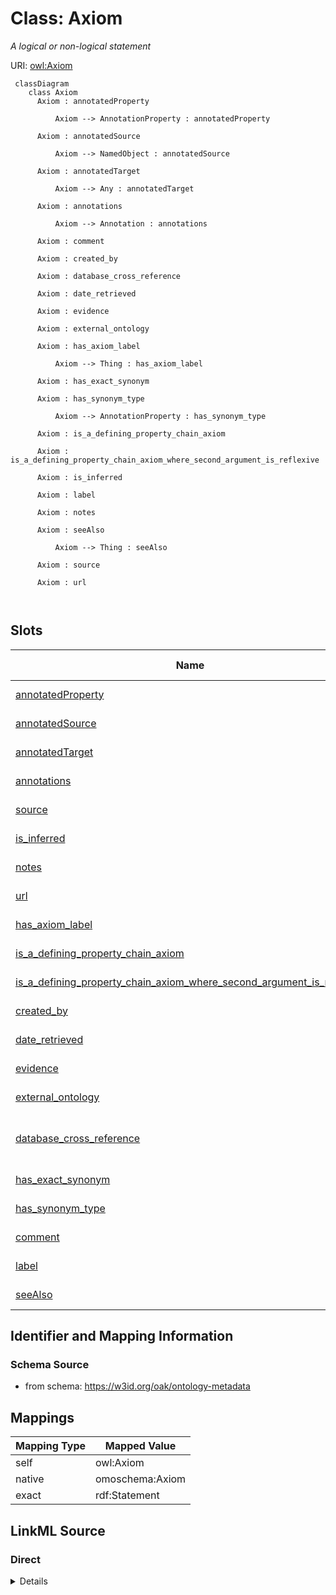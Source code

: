 

# Class: Axiom


_A logical or non-logical statement_





URI: [owl:Axiom](http://www.w3.org/2002/07/owl#Axiom)




```{mermaid}
 classDiagram
    class Axiom
      Axiom : annotatedProperty
        
          Axiom --> AnnotationProperty : annotatedProperty
        
      Axiom : annotatedSource
        
          Axiom --> NamedObject : annotatedSource
        
      Axiom : annotatedTarget
        
          Axiom --> Any : annotatedTarget
        
      Axiom : annotations
        
          Axiom --> Annotation : annotations
        
      Axiom : comment
        
      Axiom : created_by
        
      Axiom : database_cross_reference
        
      Axiom : date_retrieved
        
      Axiom : evidence
        
      Axiom : external_ontology
        
      Axiom : has_axiom_label
        
          Axiom --> Thing : has_axiom_label
        
      Axiom : has_exact_synonym
        
      Axiom : has_synonym_type
        
          Axiom --> AnnotationProperty : has_synonym_type
        
      Axiom : is_a_defining_property_chain_axiom
        
      Axiom : is_a_defining_property_chain_axiom_where_second_argument_is_reflexive
        
      Axiom : is_inferred
        
      Axiom : label
        
      Axiom : notes
        
      Axiom : seeAlso
        
          Axiom --> Thing : seeAlso
        
      Axiom : source
        
      Axiom : url
        
      
```




<!-- no inheritance hierarchy -->


## Slots

| Name | Cardinality and Range | Description | Inheritance |
| ---  | --- | --- | --- |
| [annotatedProperty](annotatedProperty.md) | 0..1 <br/> [AnnotationProperty](AnnotationProperty.md) |  | direct |
| [annotatedSource](annotatedSource.md) | 0..1 <br/> [NamedObject](NamedObject.md) |  | direct |
| [annotatedTarget](annotatedTarget.md) | 0..1 <br/> [Any](Any.md) |  | direct |
| [annotations](annotations.md) | 0..* <br/> [Annotation](Annotation.md) |  | direct |
| [source](source.md) | 0..* <br/> [String](String.md) |  | direct |
| [is_inferred](is_inferred.md) | 0..1 <br/> [Boolean](Boolean.md) |  | direct |
| [notes](notes.md) | 0..* <br/> [String](String.md) |  | direct |
| [url](url.md) | 0..1 <br/> [String](String.md) |  | direct |
| [has_axiom_label](has_axiom_label.md) | 0..1 <br/> [Thing](Thing.md) |  | direct |
| [is_a_defining_property_chain_axiom](is_a_defining_property_chain_axiom.md) | 0..1 <br/> [String](String.md) |  | direct |
| [is_a_defining_property_chain_axiom_where_second_argument_is_reflexive](is_a_defining_property_chain_axiom_where_second_argument_is_reflexive.md) | 0..1 <br/> [String](String.md) |  | direct |
| [created_by](created_by.md) | 0..1 <br/> [String](String.md) |  | direct |
| [date_retrieved](date_retrieved.md) | 0..1 <br/> [String](String.md) |  | direct |
| [evidence](evidence.md) | 0..1 <br/> [String](String.md) |  | direct |
| [external_ontology](external_ontology.md) | 0..* <br/> [String](String.md) |  | direct |
| [database_cross_reference](database_cross_reference.md) | 0..* <br/> [CURIELiteral](CURIELiteral.md) | Uses to indicate the source of an axiom | direct |
| [has_exact_synonym](has_exact_synonym.md) | 0..* <br/> [LabelType](LabelType.md) |  | direct |
| [has_synonym_type](has_synonym_type.md) | 0..* <br/> [AnnotationProperty](AnnotationProperty.md) |  | direct |
| [comment](comment.md) | 0..* <br/> [String](String.md) |  | direct |
| [label](label.md) | 0..1 <br/> [LabelType](LabelType.md) |  | direct |
| [seeAlso](seeAlso.md) | 0..* <br/> [Thing](Thing.md) |  | direct |









## Identifier and Mapping Information







### Schema Source


* from schema: https://w3id.org/oak/ontology-metadata





## Mappings

| Mapping Type | Mapped Value |
| ---  | ---  |
| self | owl:Axiom |
| native | omoschema:Axiom |
| exact | rdf:Statement |





## LinkML Source

<!-- TODO: investigate https://stackoverflow.com/questions/37606292/how-to-create-tabbed-code-blocks-in-mkdocs-or-sphinx -->

### Direct

<details>
```yaml
name: Axiom
description: A logical or non-logical statement
from_schema: https://w3id.org/oak/ontology-metadata
exact_mappings:
- rdf:Statement
slots:
- annotatedProperty
- annotatedSource
- annotatedTarget
- annotations
- source
- is_inferred
- notes
- url
- has_axiom_label
- is_a_defining_property_chain_axiom
- is_a_defining_property_chain_axiom_where_second_argument_is_reflexive
- created_by
- date_retrieved
- evidence
- external_ontology
- database_cross_reference
- has_exact_synonym
- has_synonym_type
- comment
- label
- seeAlso
slot_usage:
  database_cross_reference:
    name: database_cross_reference
    description: Uses to indicate the source of an axiom
    in_subset:
    - go permitted profile
    exact_mappings:
    - dcterms:source
    domain_of:
    - HasMappings
    - Axiom
class_uri: owl:Axiom
represents_relationship: true

```
</details>

### Induced

<details>
```yaml
name: Axiom
description: A logical or non-logical statement
from_schema: https://w3id.org/oak/ontology-metadata
exact_mappings:
- rdf:Statement
slot_usage:
  database_cross_reference:
    name: database_cross_reference
    description: Uses to indicate the source of an axiom
    in_subset:
    - go permitted profile
    exact_mappings:
    - dcterms:source
    domain_of:
    - HasMappings
    - Axiom
attributes:
  annotatedProperty:
    name: annotatedProperty
    from_schema: https://w3id.org/oak/ontology-metadata
    exact_mappings:
    - rdf:predicate
    rank: 1000
    is_a: reification_predicate
    slot_uri: owl:annotatedProperty
    alias: annotatedProperty
    owner: Axiom
    domain_of:
    - Axiom
    relational_role: PREDICATE
    range: AnnotationProperty
  annotatedSource:
    name: annotatedSource
    todos:
    - restrict range
    from_schema: https://w3id.org/oak/ontology-metadata
    exact_mappings:
    - rdf:subject
    rank: 1000
    is_a: reification_predicate
    slot_uri: owl:annotatedSource
    alias: annotatedSource
    owner: Axiom
    domain_of:
    - Axiom
    relational_role: SUBJECT
    range: NamedObject
  annotatedTarget:
    name: annotatedTarget
    todos:
    - restrict range
    from_schema: https://w3id.org/oak/ontology-metadata
    exact_mappings:
    - rdf:object
    rank: 1000
    is_a: reification_predicate
    slot_uri: owl:annotatedTarget
    alias: annotatedTarget
    owner: Axiom
    domain_of:
    - Axiom
    relational_role: OBJECT
    range: Any
  annotations:
    name: annotations
    from_schema: https://w3id.org/oak/ontology-metadata
    rank: 1000
    multivalued: true
    alias: annotations
    owner: Axiom
    domain_of:
    - Axiom
    range: Annotation
  source:
    name: source
    from_schema: https://w3id.org/oak/ontology-metadata
    exact_mappings:
    - http://purl.org/dc/terms/source
    - oio:source
    rank: 1000
    is_a: provenance_property
    slot_uri: dcterms:source
    multivalued: true
    alias: source
    owner: Axiom
    domain_of:
    - Ontology
    - Axiom
    range: string
  is_inferred:
    name: is_inferred
    deprecated: deprecated oboInOwl property
    from_schema: https://w3id.org/oak/ontology-metadata
    rank: 1000
    slot_uri: oio:is_inferred
    alias: is_inferred
    owner: Axiom
    domain_of:
    - Axiom
    range: boolean
  notes:
    name: notes
    deprecated: deprecated oboInOwl property
    from_schema: https://w3id.org/oak/ontology-metadata
    rank: 1000
    slot_uri: oio:notes
    multivalued: true
    alias: notes
    owner: Axiom
    domain_of:
    - Axiom
    range: string
  url:
    name: url
    deprecated: deprecated oboInOwl property
    from_schema: https://w3id.org/oak/ontology-metadata
    rank: 1000
    slot_uri: oio:url
    alias: url
    owner: Axiom
    domain_of:
    - Axiom
    range: string
  has_axiom_label:
    name: has_axiom_label
    from_schema: https://w3id.org/oak/ontology-metadata
    rank: 1000
    is_a: provenance_property
    slot_uri: IAO:0010000
    alias: has_axiom_label
    owner: Axiom
    domain_of:
    - Axiom
    range: Thing
  is_a_defining_property_chain_axiom:
    name: is_a_defining_property_chain_axiom
    from_schema: https://w3id.org/oak/ontology-metadata
    rank: 1000
    slot_uri: RO:0002581
    alias: is_a_defining_property_chain_axiom
    owner: Axiom
    domain_of:
    - Axiom
    range: string
  is_a_defining_property_chain_axiom_where_second_argument_is_reflexive:
    name: is_a_defining_property_chain_axiom_where_second_argument_is_reflexive
    from_schema: https://w3id.org/oak/ontology-metadata
    rank: 1000
    slot_uri: RO:0002582
    alias: is_a_defining_property_chain_axiom_where_second_argument_is_reflexive
    owner: Axiom
    domain_of:
    - Axiom
    range: string
  created_by:
    name: created_by
    deprecated: proposed obsoleted by OMO group 2022-04-12
    from_schema: https://w3id.org/oak/ontology-metadata
    deprecated_element_has_exact_replacement: creator
    rank: 1000
    is_a: provenance_property
    slot_uri: oio:created_by
    alias: created_by
    owner: Axiom
    domain_of:
    - HasProvenance
    - Axiom
    range: string
  date_retrieved:
    name: date_retrieved
    from_schema: https://w3id.org/oak/ontology-metadata
    rank: 1000
    is_a: provenance_property
    slot_uri: oio:date_retrieved
    alias: date_retrieved
    owner: Axiom
    domain_of:
    - Axiom
    range: string
  evidence:
    name: evidence
    deprecated: deprecated oboInOwl property
    from_schema: https://w3id.org/oak/ontology-metadata
    rank: 1000
    slot_uri: oio:evidence
    alias: evidence
    owner: Axiom
    domain_of:
    - Axiom
    range: string
  external_ontology:
    name: external_ontology
    deprecated: deprecated oboInOwl property
    from_schema: https://w3id.org/oak/ontology-metadata
    rank: 1000
    slot_uri: oio:external_ontology
    multivalued: true
    alias: external_ontology
    owner: Axiom
    domain_of:
    - Axiom
    range: string
  database_cross_reference:
    name: database_cross_reference
    description: Uses to indicate the source of an axiom
    in_subset:
    - go permitted profile
    from_schema: https://w3id.org/oak/ontology-metadata
    exact_mappings:
    - dcterms:source
    rank: 1000
    is_a: match
    slot_uri: oio:hasDbXref
    multivalued: true
    alias: database_cross_reference
    owner: Axiom
    domain_of:
    - HasMappings
    - Axiom
    range: CURIELiteral
  has_exact_synonym:
    name: has_exact_synonym
    from_schema: https://w3id.org/oak/ontology-metadata
    rank: 1000
    is_a: synonym
    slot_uri: oio:hasExactSynonym
    multivalued: true
    alias: has_exact_synonym
    owner: Axiom
    domain_of:
    - HasSynonyms
    - Axiom
    disjoint_with:
    - label
    range: label type
  has_synonym_type:
    name: has_synonym_type
    from_schema: https://w3id.org/oak/ontology-metadata
    rank: 1000
    slot_uri: oio:hasSynonymType
    multivalued: true
    alias: has_synonym_type
    owner: Axiom
    domain_of:
    - Axiom
    range: AnnotationProperty
  comment:
    name: comment
    comments:
    - in obo format, a term cannot have more than one comment
    from_schema: https://w3id.org/oak/ontology-metadata
    rank: 1000
    is_a: informative_property
    slot_uri: rdfs:comment
    multivalued: true
    alias: comment
    owner: Axiom
    domain_of:
    - HasUserInformation
    - Ontology
    - Axiom
    range: string
  label:
    name: label
    comments:
    - SHOULD follow OBO label guidelines
    - MUST be unique within an ontology
    - SHOULD be unique across OBO
    in_subset:
    - allotrope required profile
    - go required profile
    - obi required profile
    from_schema: https://w3id.org/oak/ontology-metadata
    exact_mappings:
    - skos:prefLabel
    rank: 1000
    is_a: core_property
    slot_uri: rdfs:label
    multivalued: false
    alias: label
    owner: Axiom
    domain_of:
    - HasMinimalMetadata
    - Axiom
    range: label type
  seeAlso:
    name: seeAlso
    todos:
    - restrict range
    from_schema: https://w3id.org/oak/ontology-metadata
    rank: 1000
    slot_uri: rdfs:seeAlso
    multivalued: true
    alias: seeAlso
    owner: Axiom
    domain_of:
    - HasUserInformation
    - Axiom
    range: Thing
class_uri: owl:Axiom
represents_relationship: true

```
</details>
